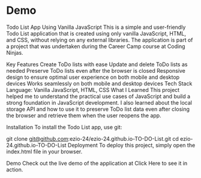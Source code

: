 # Demo
Todo List App Using Vanilla JavaScript
This is a simple and user-friendly Todo List application that is created using only vanilla JavaScript, HTML, and CSS, without relying on any external libraries. The application is part of a project that was undertaken during the Career Camp course at Coding Ninjas.

Key Features
Create ToDo lists with ease
Update and delete ToDo lists as needed
Preserve ToDo lists even after the browser is closed
Responsive design to ensure optimal user experience on both mobile and desktop devices
Works seamlessly on both mobile and desktop devices
Tech Stack
Language: Vanilla JavaScript, HTML, CSS
What I Learned
This project helped me to understand the practical use cases of JavaScript and build a strong foundation in JavaScript development. I also learned about the local storage API and how to use it to preserve ToDo list data even after closing the browser and retrieve them when the user reopens the app.

Installation
To install the Todo List app, use git:

git clone git@github.com:ezio-24/ezio-24.github.io-TO-DO-List.git
cd ezio-24.github.io-TO-DO-List
Deployment
To deploy this project, simply open the index.html file in your browser.

Demo
Check out the live demo of the application at Click Here to see it in action.
